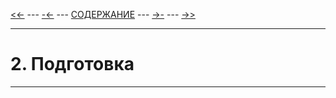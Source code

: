 [<<-](./1-1.md) ---
[-<-](./1-1.md) ---
[СОДЕРЖАНИЕ](./readme.md) ---
[->-](./3-1.md) ---
[->>](./3-1.md)

---

# **2. Подготовка**

---